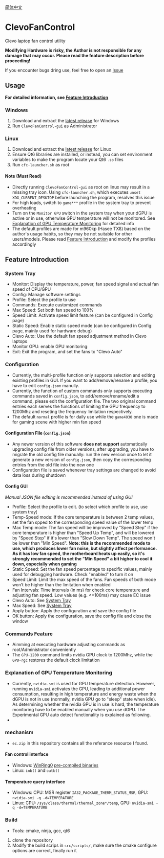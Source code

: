 [简体中文](README_zh_cn.md)

# ClevoFanControl

Clevo laptop fan control utility

**Modifying Hardware is risky, the Author is not responsible for any damage that may occur. Please read the feature description before proceeding!**

If you encounter bugs dring use, feel free to open an [Issue](https://github.com/elight2/ClevoFanControl/issues)

## Usage

**For detailed information, see [Feature Introduction](#Feature-Introduction)**

### Windows

1. Download and extract the [latest release](https://github.com/elight2/ClevoFanControl/releases/latest) for Windows
2. Run `ClevoFanControl-gui` as Administrator

### Linux

1. Download and extract the [latest release](https://github.com/elight2/ClevoFanControl/releases/latest) for Linux
2. Ensure Qt6 libraries are installed, or instead, you can set environment variables to make the program locate your Qt6 `.so` files
3. Run `cfc-launcher.sh` as root

#### Note (Must Read)

* Directly running `ClevoFanControl-gui` as root on linux may result in a missing tray icon. Using `cfc-launcher.sh`, which executes `unset XDG_CURRENT_DESKTOP` before launching the program, resolves this issue
* For high loads, switch to `game***` profile in the system tray to prevent overheating
* Turn on the `Monitor GPU` switch in the system tray when your dGPU is active or in use, otherwise GPU temperature will not be monitored. See [Explanation of GPU Temperature Monitoring](#Explanation-of-GPU-Temperature-Monitoring) for detailed info
* The default profiles are made for m960kp (Hasee TX8) based on the author's usage habits, so they may be not suitable for other users/models. Please read [Feature Introduction](#Feature-Introduction) and modify the profiles accordingly

## Feature Introduction

### System Tray

* Monitor: Display the temperature, power, fan speed signal and actual fan speed of CPU/GPU
* Config: Manage software settings
* Profile: Select the profile to use
* Commands: Execute customized commands
* Max Speed: Set both fan speed to 100%
* Speed Limit: Activate speed limit feature (can be configured in Config page)
* Static Speed: Enable static speed mode (can be configured in Config page, mainly used for hardware debug)
* Clevo Auto: Use the default fan speed adjustment method in Clevo laptops
* Monitor GPU: enable GPU monitoring
* Exit: Exit the program, and set the fans to "Clevo Auto"

### Configuration

* Currently, the multi-profile function only supports selection and editing existing profiles in GUI. If you want to add/remove/rename a profile, you have to edit `config.json` manully.
* Currently, the function of custom commands only supports executing commands saved in `config.json`, to add/remove/rename/edit a command, please edit the configuration file. The two original command entries each serves the functions of limiting the GPU frequency to 1200Mhz and reseting the frequency limitation respectively.
* The default `normal` profile is for daily use while the `game4030` one is made for gaming scene with higher min fan speed

#### Configuration File (`config.json`)

* Any newer version of this software **does not support** automatically upgrading config file from older versions, after upgrading, you have to migrate the old config file manually: run the new version once to let it generate a new version of `config.json`, then copy the corresponding entries from the old file into the new one
* Configuration file is saved whenever tray settings are changed to avoid data loss during shutdown

#### Config GUI

*Manual JSON file editing is recommended instead of using GUI*

* Profile: Select the profile to edit. (to select which profile to use, use system tray)
* Temp-Speed mode: If the core temperature is between 2 temp values, set the fan spped to the corresponding speed value of the lower temp
* Max Temp mode: The fan speed will be improved by "Speed Step" if the core temperature is higher than "Speed Up Temp", and will be lowered by "Speed Step" if it's lower than "Slow Down Temp". The speed won't be lower than "Min Speed". **Note: this is the recommended mode to use, which produces lower fan noise, but slightly affect performance. As it has low fan speed, the motherboard heats up easily, so it's strongly recommended to set the "Min Speed" a bit higher to cool it down, especially when gaming**
* Static Speed: Set the fan speed percentage to specific values, mainly used for debugging hardware. Check "enabled" to turn it on
* Speed Limit: Limit the max speed of the fans. Fan speeds of both mode won't be higher than the limitation when enabled
* Fan Intervals: Time intervals (in ms) for check core temperature and adjusting fan speed. Low values (e.g. <=100ms) may cause EC issue
* Clevo Auto: See [System Tray](#System-Tray)
* Max Speed: See [System Tray](#System-Tray)
* Apply button: Apply the configuration and save the config file
* OK button: Apply the configuration, save the config file and close the window

### Commands Feature

* Aimming at executing hardware adjusting commands as root/Administrator conveniently
* The `GPU-1200` command limits nvidia GPU clock to 1200Mhz, while the `GPU-rgc` restores the default clock limitation

### Explanation of GPU Temperature Monitoring

* Currently, `nvidia-smi` is used for GPU temperature detection. However, running `nvidia-smi` activates the GPU, leading to additional power consumption, resulting in high temperature and energy waste when the dGPU is not in use (normally, nvidia GPU go to "sleep" state when idle). As determining whether the nvidia GPU is in use is hard, the temperature monitoring have to be enabled manually when you use dGPU. The Experimental GPU auto detect functionality is explained as following.
* 

### mechanism
* `ec.zip` in this repository contains all the referance resource I found.
#### Fan control interface
* Windows: [WinRing0](https://github.com/GermanAizek/WinRing0) [pre-compiled binaries](https://github.com/QCute/WinRing0)
* Linux: `inb()` and `outb()`
#### Temperature query interface
* Windows: CPU: MSR register `IA32_PACKAGE_THERM_STATUS_MSR`, GPU: `nvidia-smi -q -d=TEMPERATURE`
* Linux: CPU: `/sys/class/thermal/thermal_zone*/temp`, GPU: `nvidia-smi -q -d=TEMPERATURE`

### Build
* Tools: cmake, ninja, gcc, qt6
1. clone the repository
2. Modify the build scrips in `src/scripts/`, make sure the cmake configure options are correct, finally run it
